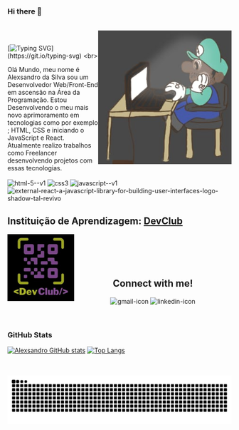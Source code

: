 ### Hi there :pencil:
<br>
<img align="right" alt="" height="300px" src="./WhatsApp Image 2024-04-14 at 19.08.11.jpeg">
<br>

[![Typing SVG](https://readme-typing-svg.demolab.com?font=Fira+Code&weight=700&size=25&pause=1000&color=11BA1B&center=true&vCenter=true&random=false&width=435&lines=%22Hello+World%22+I%C2%B4m+Alexsandro%2C;I+am+a++DevClub+Student;And+I+am+Front-End+Developer!)](https://git.io/typing-svg)
<br>
<p align="left">Olá Mundo, meu nome é Alexsandro da Silva sou um Desenvolvedor Web/Front-End em ascensão na Área da Programação. Estou Desenvolvendo o meu mais novo aprimoramento em tecnologias como por exemplo ;  HTML, CSS e iniciando o JavaScript e React. Atualmente realizo trabalhos como Freelancer desenvolvendo projetos com essas tecnologias.
<br>
<br>
   <img width="48" height="48" src="https://img.icons8.com/color/48/html-5--v1.png" alt="html-5--v1"/>
   <img width="48" height="48" src="https://img.icons8.com/fluency/48/css3.png" alt="css3"/>
   <img width="48" height="48" src="https://img.icons8.com/color/48/javascript--v1.png" alt="javascript--v1"/> 
   <img width="48" height="48" src="https://img.icons8.com/external-tal-revivo-shadow-tal-revivo/48/000000/external-react-a-javascript-library-for-building-user-interfaces-logo-shadow-tal-revivo.png" alt="external-react-a-javascript-library-for-building-user-interfaces-logo-shadow-tal-revivo"/>
   <br>
<h2>Instituição de Aprendizagem: <a href="https://rodolfomori.com.br/devclub">DevClub</a></h2>
   
<img align="left" alt="" height="150px" src="./dev_club_devs_logo.jpg">
   <br>
   <br>
   <br>
   <br>
     <div align="center">
         <h2 align="center">Connect with me!</h2>
         <img  align="center" alt="gmail-icon" src="https://img.shields.io/badge/Gmail-D14836?style=for-the-badge&logo=gmail&logoColor=white"(www.google.com/in/alxtronic.alex2011@gmail.com)/>
         <img  align="center" alt="linkedin-icon" src="https://img.shields.io/badge/LinkedIn-0077B5?style=for-the-badge&logo=linkedin&logoColor=white"><a href="https://www.linkedin.com/in/alexsandro-da-silva-a3bb97165/" target="_blank"></a>
   </div>
<br>
<br>
<div>   
   <h3>GitHub Stats</h3>
   
   [![Alexsandro GitHub stats](https://github-readme-stats.vercel.app/api?username=alx-8914&show_icons=true&text_color=0561bf&icon_color=5bb513&bg_color=000000&border_color=36123c)](https://github.com/anuraghazra/github-readme-stats)
   [![Top Langs](https://github-readme-stats.vercel.app/api/top-langs/?username=alx-8914&height=30&bg_color=000&title_color=0561bf&border_radius=3&border_color=36123c&hide=issues&text_color=5bb513)](https://github.com/anuraghazra/github-readme-stats)
</div>
<br>
<br>
<picture>
  <source media="(prefers-color-scheme: dark)" srcset="https://raw.githubusercontent.com/alx-8914/alx-8914/output/github-contribution-grid-snake-dark.svg">
  <source media="(prefers-color-scheme: light)" srcset="https://raw.githubusercontent.com/alx-8914/alx-8914/output/github-contribution-grid-snake.svg">
  <img alt="github contribution grid snake animation" src="https://raw.githubusercontent.com/alx-8914/alx-8914/output/github-contribution-grid-snake.svg">
</picture>
<br>
